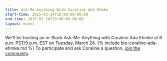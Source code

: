 ```yaml
---
title: Ask-Me-Anything With Coraline Ada Ehmke
start-time: 2015-03-24T18:00:00-08:00
end-time: 2015-03-24T19:00:00-08:00
layout: event
---
```

We'll be hosting an in-Slack Ask-Me-Anything with Coraline Ada Ehmke at 6 p.m. PST/9 p.m. EST on Tuesday, March 24.
{% include bio-coraline-ada-ehmke.md %}
To participate and ask Coraline a question, [join the community](https://zee8.typeform.com/to/b9wyG6?invite-code=20150317-announce-coralines-ama).
